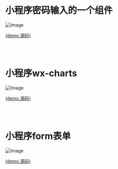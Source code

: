 小程序密码输入的一个组件
====


![Image](https://github.com/HoweZhang/wx/blob/master/components/psw/img/2.gif)

[(demo 源码)](https://github.com/HoweZhang/wx/tree/master/components/psw/test)

<br>
<br>

小程序wx-charts
====


![Image](https://github.com/HoweZhang/wx/blob/master/img/3.gif)

[(demo 源码)](https://github.com/HoweZhang/wx/tree/master/components/pages/chart)

<br>
<br>

小程序form表单
====


![Image](https://github.com/HoweZhang/wx/blob/master/components/psw/img/4.gif)

[(demo 源码)](https://github.com/HoweZhang/wx/tree/master/components/form)
